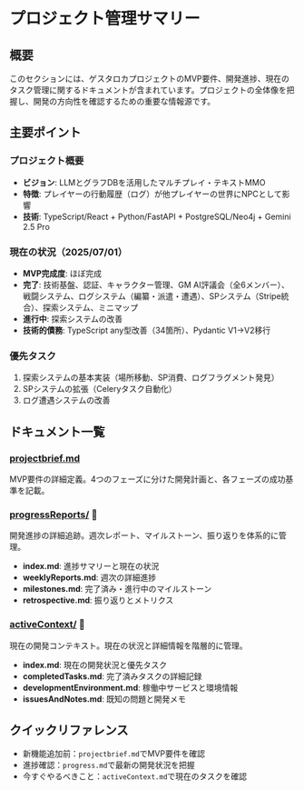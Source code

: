 # プロジェクト管理サマリー

## 概要
このセクションには、ゲスタロカプロジェクトのMVP要件、開発進捗、現在のタスク管理に関するドキュメントが含まれています。プロジェクトの全体像を把握し、開発の方向性を確認するための重要な情報源です。

## 主要ポイント

### プロジェクト概要
- **ビジョン**: LLMとグラフDBを活用したマルチプレイ・テキストMMO
- **特徴**: プレイヤーの行動履歴（ログ）が他プレイヤーの世界にNPCとして影響
- **技術**: TypeScript/React + Python/FastAPI + PostgreSQL/Neo4j + Gemini 2.5 Pro

### 現在の状況（2025/07/01）
- **MVP完成度**: ほぼ完成
- **完了**: 技術基盤、認証、キャラクター管理、GM AI評議会（全6メンバー）、戦闘システム、ログシステム（編纂・派遣・遭遇）、SPシステム（Stripe統合）、探索システム、ミニマップ
- **進行中**: 探索システムの改善
- **技術的債務**: TypeScript any型改善（34箇所）、Pydantic V1→V2移行

### 優先タスク
1. 探索システムの基本実装（場所移動、SP消費、ログフラグメント発見）
2. SPシステムの拡張（Celeryタスク自動化）
3. ログ遭遇システムの改善

## ドキュメント一覧

### [projectbrief.md](projectbrief.md)
MVP要件の詳細定義。4つのフェーズに分けた開発計画と、各フェーズの成功基準を記載。

### [progressReports/](progressReports/index.md) 📁
開発進捗の詳細追跡。週次レポート、マイルストーン、振り返りを体系的に管理。
- **index.md**: 進捗サマリーと現在の状況
- **weeklyReports.md**: 週次の詳細進捗
- **milestones.md**: 完了済み・進行中のマイルストーン
- **retrospective.md**: 振り返りとメトリクス

### [activeContext/](activeContext/index.md) 📁
現在の開発コンテキスト。現在の状況と詳細情報を階層的に管理。
- **index.md**: 現在の開発状況と優先タスク
- **completedTasks.md**: 完了済みタスクの詳細記録
- **developmentEnvironment.md**: 稼働中サービスと環境情報
- **issuesAndNotes.md**: 既知の問題と開発メモ

## クイックリファレンス

- 新機能追加前：`projectbrief.md`でMVP要件を確認
- 進捗確認：`progress.md`で最新の開発状況を把握
- 今すぐやるべきこと：`activeContext.md`で現在のタスクを確認